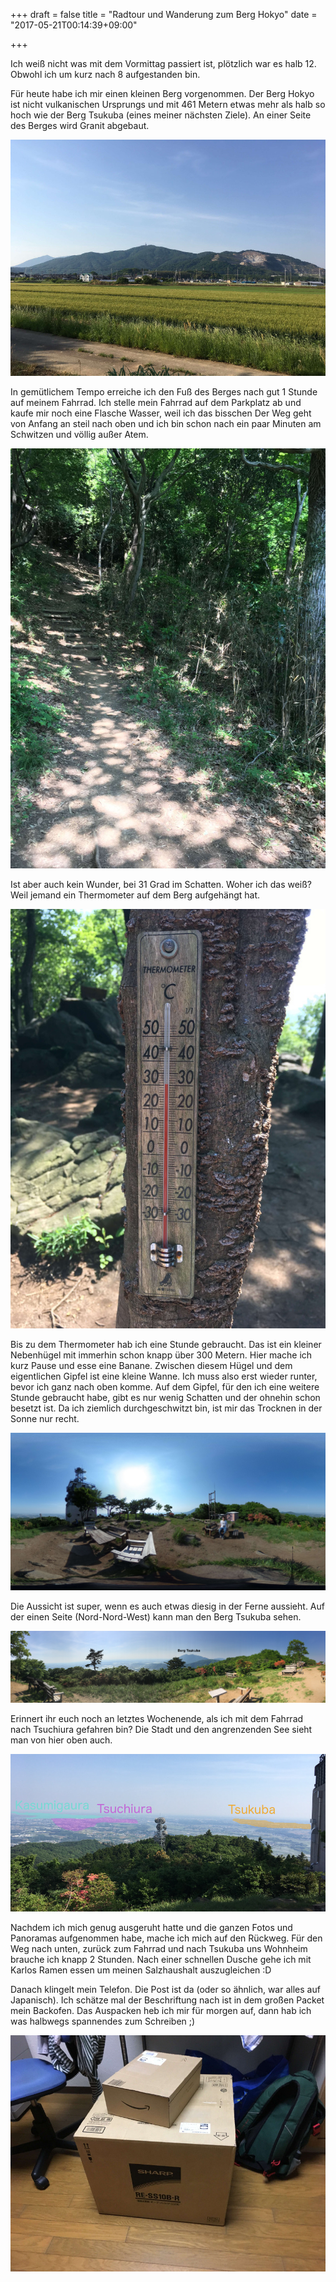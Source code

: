 +++
draft = false
title = "Radtour und Wanderung zum Berg Hokyo"
date = "2017-05-21T00:14:39+09:00"

+++

Ich weiß nicht was mit dem Vormittag passiert ist, plötzlich war es halb 12.
Obwohl ich um kurz nach 8 aufgestanden bin.

Für heute habe ich mir einen kleinen Berg vorgenommen. Der Berg Hokyo ist nicht
vulkanischen Ursprungs und mit 461 Metern etwas mehr als halb so hoch wie der
Berg Tsukuba (eines meiner nächsten Ziele). An einer Seite des Berges wird
Granit abgebaut.

![Steinbruch](/img/2017_05_21/quarry.jpg)

In gemütlichem Tempo erreiche ich den Fuß des Berges nach gut 1 Stunde auf
meinem Fahrrad. Ich stelle mein Fahrrad auf dem Parkplatz ab und kaufe mir noch
eine Flasche Wasser, weil ich das bisschen Der Weg geht von Anfang an steil nach oben und ich bin schon
nach ein paar Minuten am Schwitzen und völlig außer Atem.

![Der Weg](/img/2017_05_21/way.jpg)

Ist aber auch kein Wunder, bei 31 Grad im Schatten. Woher ich das weiß? Weil
jemand ein Thermometer auf dem Berg aufgehängt hat.

![Thermometer](/img/2017_05_21/thermometer.jpg)

Bis zu dem Thermometer hab ich eine Stunde gebraucht. Das ist ein kleiner
Nebenhügel mit immerhin schon knapp über 300 Metern. Hier mache ich kurz Pause
und esse eine Banane. Zwischen diesem Hügel und dem eigentlichen Gipfel ist eine
kleine Wanne. Ich muss also erst wieder runter, bevor ich ganz nach oben komme.
Auf dem Gipfel, für den ich eine weitere Stunde gebraucht habe, gibt es nur
wenig Schatten und der ohnehin schon besetzt ist. Da ich ziemlich
durchgeschwitzt bin, ist mir das Trocknen in der Sonne nur recht.

![Berg Tsukuba](/img/2017_05_21/summit.jpg)

Die Aussicht ist super, wenn es auch etwas diesig in der Ferne aussieht. Auf der
einen Seite (Nord-Nord-West) kann man den Berg Tsukuba sehen.

![Berg Tsukuba](/img/2017_05_21/tsukuba_pano.jpg)

Erinnert ihr euch noch an letztes Wochenende, als ich mit dem Fahrrad nach
Tsuchiura gefahren bin? Die Stadt und den angrenzenden See sieht man von hier
oben auch.

![Stäadte von Oben](/img/2017_05_21/city_pano.jpg)

Nachdem ich mich genug ausgeruht hatte und die ganzen Fotos und Panoramas
aufgenommen habe, mache ich mich auf den Rückweg. Für den Weg nach unten, zurück
zum Fahrrad und nach Tsukuba uns Wohnheim brauche ich knapp 2 Stunden. Nach
einer schnellen Dusche gehe ich mit Karlos Ramen essen um meinen Salzhaushalt
auszugleichen :D

Danach klingelt mein Telefon. Die Post ist da (oder so ähnlich, war alles auf
Japanisch). Ich schätze mal der Beschriftung nach ist in dem großen Packet mein
Backofen. Das Auspacken heb ich mir für morgen auf, dann hab ich was halbwegs
spannendes zum Schreiben ;)

![Wahrscheinlich mein Backofen](/img/2017_05_21/oven.jpg)
